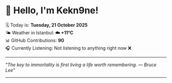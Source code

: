 # 👋 Hello, I'm Kekn9ne!

🗓️ Today is: **Tuesday, 21 October 2025**  
🌤️ Weather in Istanbul: **☁️   +11°C**  
📊 GitHub Contributions: **90**  
🎧 Currently Listening: Not listening to anything right now ❌

---

_"The key to immortality is first living a life worth remembering.  — *Bruce Lee*"_

---
